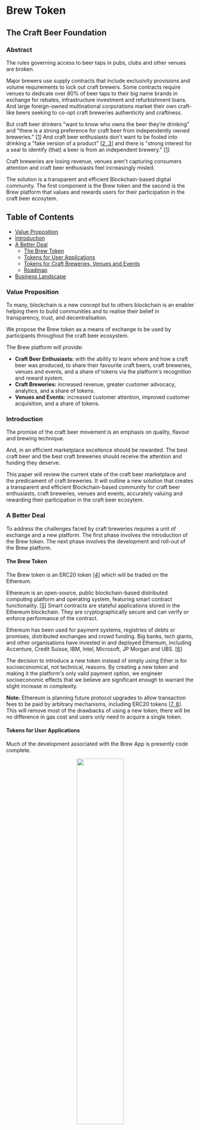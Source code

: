 <p align="center">
  <h1>Brew Token</h1>
</p>

<p align="center">
<h2>The Craft Beer Foundation</h2>
</p>

<p align="center">
<h3>Abstract</h3>
</p>

The rules governing access to beer taps in pubs, clubs and other venues are broken.

Major brewers use supply contracts that include exclusivity provisions and volume requirements to lock out craft
brewers. Some contracts require venues to dedicate over 80% of beer taps to their big name brands in exchange for
rebates, infrastructure investment and refurbishment loans. And large foreign-owned multinational corporations market 
their own craft-like beers seeking to co-opt craft breweries authenticity and craftiness. 

But craft beer drinkers "want to know who owns the beer they’re drinking" and "there is a strong preference for craft 
beer from independently owned breweries." [[1](#citations)] And craft beer enthusiasts don't want to be fooled into 
drinking a "fake version of a product" [[2, 3](#citations)] and there is "strong interest for a seal to identify (that) 
a beer is from an independent brewery." [[1](#citations)]

Craft breweries are losing revenue, venues aren't capturing consumers attention and craft beer enthusiasts feel 
increasingly misled.

The solution is a transparent and efficient Blockchain-based digital community. The first component is the Brew token 
and the second is the Brew platform that values and rewards users for their participation in the craft beer ecosytem.

## Table of Contents

- [Value Proposition](#value-proposition)
- [Introduction](#introduction)
- [A Better Deal](#a-new-deal)
  - [The Brew Token](#the-brew-token)
  - [Tokens for User Applications](#tokens-for-user-applications)
  - [Tokens for Craft Breweries, Venues and Events](#tokens-for-craft-breweries-venues-and-vents)
  - [Roadmap](#roadmap)
- [Business Landscape](#business-landscape)
    
### Value Proposition

To many, blockchain is a new concept but to others blockchain is an enabler helping them to build communities and to
realise their belief in transparency, trust, and decentralisation.

We propose the Brew token as a means of exchange to be used by participants throughout the craft beer ecosystem.

The Brew platform will provide:

- <strong>Craft Beer Enthusiasts:</strong> with the ability to learn where and how a craft beer was produced, to 
  share their favourite craft beers, craft breweries, venues and events, and a share of tokens via the platform's 
  recognition and reward system.
- <strong>Craft Breweries:</strong> increased revenue, greater customer advocacy, analytics, and a share of tokens.
- <strong>Venues and Events:</strong> increased customer attention, improved customer acquisition, and a share of tokens.

### Introduction

The promise of the craft beer movement is an emphasis on quality, flavour and brewing technique.

And, in an efficient marketplace excellence should be rewarded. The best craft beer and the best craft breweries 
should receive the attention and funding they deserve.

This paper will review the current state of the craft beer marketplace and the predicament of craft breweries.
It will outline a new solution that creates a transparent and efficient Blockchain-based community for craft beer 
enthusiasts, craft breweries, venues and events, accurately valuing and rewarding their participation in the 
craft beer ecosytem.

### A Better Deal

To address the challenges faced by craft breweries requires a unit of exchange and a new platform. The first phase
involves the introduction of the Brew token. The next phase involves the development and roll-out of the Brew platform.

#### The Brew Token

The Brew token is an ERC20 token [[4](#citations)] which will be traded on the Ethereum. 

Ethereum is an open-source, public blockchain-based distributed computing platform and operating system, featuring 
smart contract functionality. [[5](#citations)] Smart contracts are stateful applications stored in the Ethereum 
blockchain. They are cryptographically secure and can verify or enforce performance of the contract.

Ethereum has been used for payment systems, registries of debts or promises, distributed exchanges and crowd funding.
Big banks, tech giants, and other organisations have invested in and deployed Ethereum, including Accenture, 
Credit Suisse, IBM, Intel, Microsoft, JP Morgan and UBS. [[6](#citations)] 

The decision to introduce a new token instead of simply using Ether is for socioeconomical, not technical, reasons. 
By creating a new token and making it the platform's only valid payment option, we engineer socioeconomic effects that 
we believe are significant enough to warrant the slight increase in complexity.

**Note:** Ethereum is planning future protocol upgrades to allow transaction fees to be paid by arbitrary mechanisms, 
including ERC20 tokens [[7, 8](#citations)]. This will remove most of the drawbacks of using a new token;
there will be no difference in gas cost and users only need to acquire a single token.

#### Tokens for User Applications

Much of the development associated with the Brew App is presently code complete.

<p align="center">
  <img src="https://github.com/the-craft-beer-foundation/white-paper/blob/master/search.png" width="50%">
</p>

The Brew platform's recognition and reward system will calculate a score based on a fixed threshold value 
(e.g., based on purchases at a craft brewery, venue or event) and a bounded score 
(e.g., based on recommendations). A summary of user behaviour will be recorded and payments made on the basis of scores. 

**Note:** A fully distributed ledger is desirable, both for public accountability and to address any scalability 
concerns. We may be able to leverage a third-party open source Ethereum micropayments system.

Recommendations may be ranked or voted on using Brew tokens, similar to the “thumbsup/thumbsdown” on many commenting 
system implementations. Comment votes backed by Brew tokens may be given more credibility due to the fact that someone
cared enough to back the comment with what would be a limited supply of token, as well as the fact that a token transfer
can be verified as coming from real people rather than robots. The right to post comments may also be purchased for 
some minimal payment, to cut down on abusive commenters.

#### Tokens for Craft Breweries, Venues and Events

The platform's recognition and reward system will calculate a score based on a fixed threshold value and a bounded score.

A lottery system may be used, where small payments are made probabilistically, with payments happening essentially 
in the same way that coin mining works with proof of participation instead of proof of work. [[9](#citations)]

#### Roadmap

- <strong>Pre 1.0 Brew Platform:</strong> Complete development of the Brew App, the Recognition and Reward system and 
the Brew Ledger and Payments system.

- <strong>1.0 Brew Platform:</strong> Launch the Brew platform.

- <strong>Beyond 1.0 Brew Platform:</strong> Brew wallet integrated with the Brew App.

### The Australian Business Landscape

#### Competition

- [Untappd](https://untappd.com/) is a geosocial networking service and mobile phone application that allows its users
to check into beers as they drink them, and share these check-ins and their locations with their friends.
Untappd users can rate the beer they are consuming, earn badges, share pictures of their beers, review tap lists from 
nearby venues, see what beers their friends are drinking, and suggests similar beverages.
- [Now Tapped](https://nowtapped.com/) uses the Untappd API to provide real time tap list updates.
- [Beer Buddy](http://www.beerbuddyapp.com/) is a mobile phone application that uses your device's camera to scan 
barcodes from beer bottles, cans, and cases, to obtain vital information pertaining to that particular beer. 
- [The Happiest Hour](https://www.thehappiesthour.com/) website provides information about your local 'Happy Hour' 
deals, cheap drinks, food specials and Trivia Nights.
- [Clipp](https://clipp.co/) is a mobile phone application that provides mobile payments and last minute Bar & Restaurants deals.
- [Foursquare](https://foursquare.com/) is a local search-and-discovery service that helps you find the perfect places 
(e.g., best food, nightlife, and entertainment) to go with friends.
- [Yelp](https://www.yelp.com/) publishes crowd-sourced reviews and recommendations about local businesses.
 
#### News and Information

- [Craft Beer Reviewer](http://craftbeerreviewer.com/)
  - [The Brewery List](http://craftbeerreviewer.com/the-brewery-list/)
  - [Who Owns The Brewery](http://craftbeerreviewer.com/corporate-craft-beer/)
- [The Crafty Pint](https://craftypint.com/)
- [Beer & Brewer](https://www.beerandbrewer.com/)
- [Australian Brew News](https://www.brewsnews.com.au/)
  - [Independent Brewing Industry National Economic Evaluation](http://iba.org.au/independent-brewing-industry-national-economic-evaluation/)






## Citations

[1] [2017 Australian Craft Beer Survey Results](https://www.beercartel.com.au/blog/2017-australian-craft-beer-survey-results/)

[2] [The Quest for Authenticity in Consumption](https://academic.oup.com/jcr/article-abstract/36/5/838/1790161?redirectedFrom=fulltext)

[3] [Creating and retaining authenticity among craft breweries](https://open.bu.edu/handle/2144/15673)

[4] [ERC20 Token Standard](https://theethereum.wiki/w/index.php/ERC20_Token_Standard)

[5] [Ethereum](https://en.wikipedia.org/wiki/Ethereum)

[6] [Enterprise Ethereum Alliance](https://entethalliance.org/)

[7] [On Abstraction](https://blog.ethereum.org/2015/07/05/on-abstraction/)

[8] [Understanding Serenity, Part I: Abstraction](https://blog.ethereum.org/2015/12/24/understanding-serenity-part-i-abstraction/)

[9] [Micropayments for Decentralized Currencies](https://eprint.iacr.org/2016/332.pdf)

